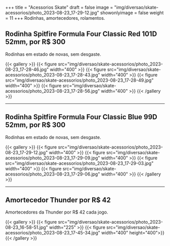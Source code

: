 +++
title = "Acessorios Skate"
draft = false
image = "img/diversao/skate-acessorios/photo_2023-08-23_17-29-12.jpg"
showonlyimage = false
weight = 11
+++
Rodinhas, amortecedores, rolamentos.
<!--more-->

## Rodinha Spitfire Formula Four Classic Red 101D 52mm, por R$ 300

Rodinhas em estado de novas, sem desgaste.

{{< gallery >}}
{{< figure src="img/diversao/skate-acessorios/photo_2023-08-23_17-28-46.jpg" width="400" >}}
{{< figure src="img/diversao/skate-acessorios/photo_2023-08-23_17-28-43.jpg" width="400" >}} 
{{< figure src="img/diversao/skate-acessorios/photo_2023-08-23_17-28-49.jpg" width="400" >}}
{{< figure src="img/diversao/skate-acessorios/photo_2023-08-23_17-28-56.jpg" width="400" >}}
{{< /gallery >}}

---

## Rodinha Spitfire Formula Four Classic Blue 99D 52mm, por R$ 300

Rodinhas em estado de novas, sem desgaste.

{{< gallery >}}
{{< figure src="img/diversao/skate-acessorios/photo_2023-08-23_17-29-12.jpg" width="400" >}}
{{< figure src="img/diversao/skate-acessorios/photo_2023-08-23_17-29-09.jpg" width="400" >}} 
{{< figure src="img/diversao/skate-acessorios/photo_2023-08-23_17-29-03.jpg" width="400" >}}
{{< figure src="img/diversao/skate-acessorios/photo_2023-08-23_17-29-06.jpg" width="400" >}} 
{{< /gallery >}}

---

## Amortecedor Thunder por R$ 42

Amortecedores da Thunder por R$ 42 cada jogo.

{{< gallery >}}
{{< figure src="img/diversao/skate-acessorios/photo_2023-08-23_16-58-51.jpg" width="225" >}}
{{< figure src="img/diversao/skate-acessorios/photo_2023-08-23_17-45-34.jpg" width="400" height="400">}} 
{{< /gallery >}}
